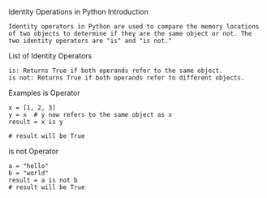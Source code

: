 Identity Operations in Python
Introduction
```
Identity operators in Python are used to compare the memory locations of two objects to determine if they are the same object or not. The two identity operators are "is" and "is not."
```
List of Identity Operators
```
is: Returns True if both operands refer to the same object.
is not: Returns True if both operands refer to different objects.
```
Examples
is Operator
```
x = [1, 2, 3]
y = x  # y now refers to the same object as x
result = x is y

# result will be True
```

is not Operator
```
a = "hello"
b = "world"
result = a is not b
# result will be True
```
